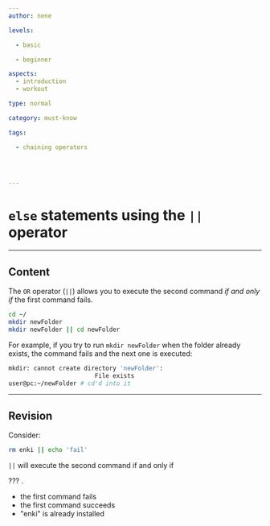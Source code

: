 ```yaml
---
author: nene

levels:

  - basic

  - beginner

aspects:
  - introduction
  - workout

type: normal

category: must-know

tags:

  - chaining operators




---
```


# `else` statements using the `||` operator 

---
## Content

The `OR` operator (`||`) allows you to execute the second command _if and only if_ the first command fails.

```bash
cd ~/
mkdir newFolder
mkdir newFolder || cd newFolder
```

For example, if you try to run `mkdir newFolder` when the folder already exists, the command fails and the next one is executed:
```bash
mkdir: cannot create directory 'newFolder':
                        File exists
user@pc:~/newFolder # cd'd into it
```

---
## Revision

Consider:
```bash
rm enki || echo 'fail'
```
`||` will execute the second command if and only if 

??? .


* the first command fails
* the first command succeeds
* "enki" is already installed

 
 
 
